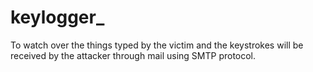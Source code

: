 # keylogger_

To watch over the things typed by the victim and the keystrokes will be received by the attacker through mail using SMTP protocol.

